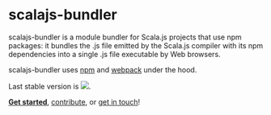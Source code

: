 # scalajs-bundler

scalajs-bundler is a module bundler for Scala.js projects that use npm packages: it bundles the .js file
emitted by the Scala.js compiler with its npm dependencies into a single .js file executable by Web browsers.

scalajs-bundler uses [npm](https://www.npmjs.com) and [webpack](https://webpack.github.io/) under the hood.

Last stable version is ![](config:version).

[**Get started**](getting-started.md), [contribute](https://github.com/scalacenter/scalajs-bundler), or [get
in touch](https://gitter.im/scalacenter/scalajs-bundler)!